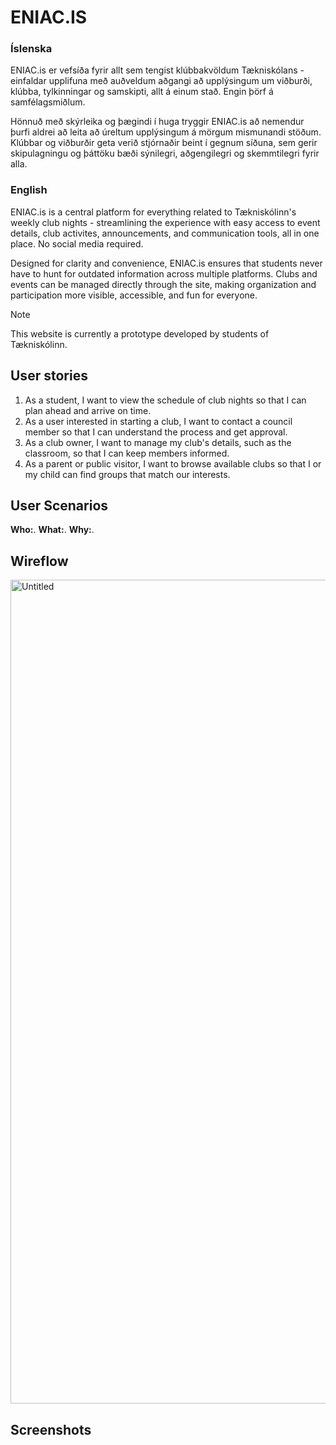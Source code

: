 # ENIAC.IS

### Íslenska
ENIAC.is er vefsíða fyrir allt sem tengist klúbbakvöldum Tækniskólans - einfaldar upplifuna með auðveldum aðgangi að upplýsingum um viðburði, klúbba, tylkinningar og samskipti, allt á einum stað. Engin þörf á samfélagsmiðlum.

Hönnuð með skýrleika og þægindi í huga tryggir ENIAC.is að nemendur þurfi aldrei að leita að úreltum upplýsingum á mörgum mismunandi stöðum. Klúbbar og viðburðir geta verið stjórnaðir beint í gegnum síðuna, sem gerir skipulagningu og þáttöku bæði sýnilegri, aðgengilegri og skemmtilegri fyrir alla.

### English
ENIAC.is is a central platform for everything related to Tækniskólinn's weekly club nights - streamlining the experience with easy access to event details, club activites, announcements, and communication tools, all in one place. No social media required.

Designed for clarity and convenience, ENIAC.is ensures that students never have to hunt for outdated information across multiple platforms. Clubs and events can be managed directly through the site, making organization and participation more visible, accessible, and fun for everyone.

> [!NOTE]
> This website is currently a prototype developed by students of Tækniskólinn.

## User stories

1. As a student, I want to view the schedule of club nights so that I can plan ahead and arrive on time.
2. As a user interested in starting a club, I want to contact a council member so that I can understand the process and get approval.
3. As a club owner, I want to manage my club's details, such as the classroom, so that I can keep members informed.
4. As a parent or public visitor, I want to browse available clubs so that I or my child can find groups that match our interests. 

## User Scenarios

**Who:**. **What:**. **Why:**.

## Wireflow
<img width="1879" height="1318" alt="Untitled" src="https://github.com/user-attachments/assets/3e7a21bf-d72f-49e7-b277-272054904df7" />

## Screenshots
